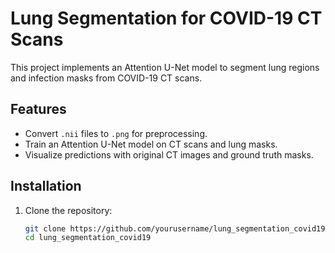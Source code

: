 # Lung Segmentation for COVID-19 CT Scans

This project implements an Attention U-Net model to segment lung regions and infection masks from COVID-19 CT scans.

## Features
- Convert `.nii` files to `.png` for preprocessing.
- Train an Attention U-Net model on CT scans and lung masks.
- Visualize predictions with original CT images and ground truth masks.

## Installation
1. Clone the repository:
   ```bash
   git clone https://github.com/yourusername/lung_segmentation_covid19.git
   cd lung_segmentation_covid19
